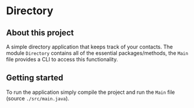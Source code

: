 # Directory
## About this project
A simple directory application that keeps track of your contacts. The module `Directory` contains all of the essential packages/methods, the `Main` file provides a CLI to access this functionality.

## Getting started
To run the application simply compile the project and run the `Main` file (source `./src/main.java`).

